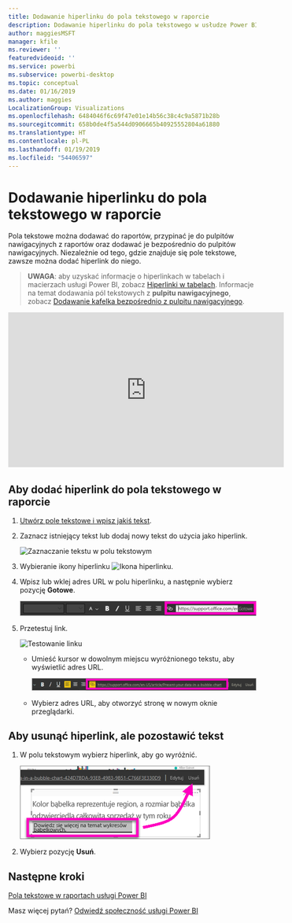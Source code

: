 ```yaml
---
title: Dodawanie hiperlinku do pola tekstowego w raporcie
description: Dodawanie hiperlinku do pola tekstowego w usłudze Power BI i programie Desktop
author: maggiesMSFT
manager: kfile
ms.reviewer: ''
featuredvideoid: ''
ms.service: powerbi
ms.subservice: powerbi-desktop
ms.topic: conceptual
ms.date: 01/16/2019
ms.author: maggies
LocalizationGroup: Visualizations
ms.openlocfilehash: 6484046f6c69f47e01e14b56c38c4c9a5871b28b
ms.sourcegitcommit: 658b0de4f5a544d0906665b40925552804a61880
ms.translationtype: HT
ms.contentlocale: pl-PL
ms.lasthandoff: 01/19/2019
ms.locfileid: "54406597"
---
```

# <a name="add-a-hyperlink-to-a-text-box-in-a-report"></a>Dodawanie hiperlinku do pola tekstowego w raporcie
Pola tekstowe można dodawać do raportów, przypinać je do pulpitów nawigacyjnych z raportów oraz dodawać je bezpośrednio do pulpitów nawigacyjnych. Niezależnie od tego, gdzie znajduje się pole tekstowe, zawsze można dodać hiperlink do niego.  

> **UWAGA**: aby uzyskać informacje o hiperlinkach w tabelach i macierzach usługi Power BI, zobacz [Hiperlinki w tabelach](power-bi-hyperlinks-in-tables.md). Informacje na temat dodawania pól tekstowych z **pulpitu nawigacyjnego**, zobacz [Dodawanie kafelka bezpośrednio z pulpitu nawigacyjnego](service-dashboard-add-widget.md). 
> 
> 

<iframe width="560" height="315" src="https://www.youtube.com/embed/_3q6VEBhGew#t=0m55s" frameborder="0" allowfullscreen></iframe>


## <a name="to-add-a-hyperlink-to-a-text-box-in-a-report"></a>Aby dodać hiperlink do pola tekstowego w raporcie
1. [Utwórz pole tekstowe i wpisz jakiś tekst](power-bi-reports-add-text-and-shapes.md). 
2. Zaznacz istniejący tekst lub dodaj nowy tekst do użycia jako hiperlink.
   
   ![Zaznaczanie tekstu w polu tekstowym](media/service-add-hyperlink-to-text-box/power-bi-hyperlink-new.png)
3. Wybieranie ikony hiperlinku ![Ikona hiperlinku](media/service-add-hyperlink-to-text-box/power-bi-hyperlink-icon.png).
4. Wpisz lub wklej adres URL w polu hiperlinku, a następnie wybierz pozycję **Gotowe**.
   
   ![Wpisywanie lub wklejanie adresu URL w polu hiperlinku](media/service-add-hyperlink-to-text-box/power-bi-add-link.png)
5. Przetestuj link.  
   
   ![Testowanie linku](media/service-add-hyperlink-to-text-box/power-bi-test-link.png)
   
   * Umieść kursor w dowolnym miejscu wyróżnionego tekstu, aby wyświetlić adres URL.  
     
      ![Umieszczanie kursora w dowolnym miejscu wyróżnionego tekstu](media/service-add-hyperlink-to-text-box/power-bi-hyperlink-edit.png)
   * Wybierz adres URL, aby otworzyć stronę w nowym oknie przeglądarki.

## <a name="to-remove-the-hyperlink-but-leave-the-text"></a>Aby usunąć hiperlink, ale pozostawić tekst
1. W polu tekstowym wybierz hiperlink, aby go wyróżnić.
   
     ![Usuwanie hiperlinku](media/service-add-hyperlink-to-text-box/power-bi-hyperlink-remove.png)
2. Wybierz pozycję **Usuń**. 

## <a name="next-steps"></a>Następne kroki
[Pola tekstowe w raportach usługi Power BI](power-bi-reports-add-text-and-shapes.md)

Masz więcej pytań? [Odwiedź społeczność usługi Power BI](http://community.powerbi.com/)

